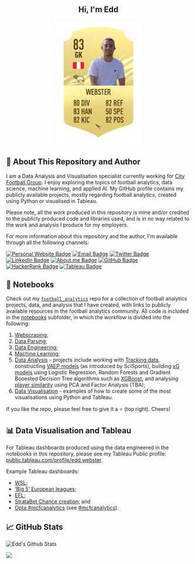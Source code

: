 <p align='center'>
</p>

<h2 align="center">Hi, I'm Edd</h2>

<p align="center">
  <a href="https://www.twitter.com/eddwebster"><img src="img/fifa21eddwebsterbanner.png"></a>
</p>
<p>
  
## :wave: About This Repository and Author
I am a Data Analysis and Visualisation specialist currently working for <a href="https://www.cityfootballgroup.com/" target="_blank">City Football Group</a>. I enjoy exploring the topics of football analytics, data science, machine learning, and applied AI. My GitHub profile contains my publicly available projects, mostly regarding football analytics, created using Python or visualised in Tableau.

Please note, all the work produced in this repository is mine and/or credited to the publicly produced code and libraries used, and is in no way related to the work and analysis I produce for my employers.

For more information about this repository and the author, I'm available through all the following channels:

[![Personal Website Badge](https://img.shields.io/badge/eddwebster.com-019FD9?style=for-the-badge&logo=web&logoColor=white)](https://www.eddwebster.com/)
[![Email Badge](https://img.shields.io/badge/email-%239D8189.svg?&style=for-the-badge&logo=mail&logoColor=white)](mailto:edd.j.webster@gmail.com)
[![Twitter Badge](https://img.shields.io/badge/Twitter-1DA1F2?style=for-the-badge&logo=twitter&logoColor=white)](https://twitter.com/eddwebster)
[![LinkedIn Badge](https://img.shields.io/badge/LinkedIn-0077B5?style=for-the-badge&logo=linkedin&logoColor=white)](https://www.linkedin.com/in/eddwebster)
[![About.me Badge](https://img.shields.io/badge/About.me-00A98F?style=for-the-badge&logo=about.me&logoColor=white)](https://about.me/eddwebster/)
[![GitHub Badge](https://img.shields.io/badge/GitHub-100000?style=for-the-badge&logo=github&logoColor=white)](https://github.com/eddwebster)
[![HackerRank Badge](https://img.shields.io/badge/HackerRank-00EA64?style=for-the-badge&logo=hackerrank&logoColor=white)](https://www.hackerrank.com/eddwebster)
[![Tableau Badge](https://img.shields.io/badge/Tableau-E97627?style=for-the-badge&logo=tableau&logoColor=white)](https://public.tableau.com/profile/edd.webster)


## :notebook_with_decorative_cover: Notebooks
Check out my <a href="https://github.com/eddwebster/football_analytics" target="_blank">`football_analytics`</a> repo for a collection of football analytics projects, data, and analysis that I have created, with links to publicly available resources in the football analytics community. All code is included in the [notebooks](https://github.com/eddwebster/football_analytics/tree/master/notebooks) subfolder, in which the workflow is divided into the following:
1.    [Webscraping](https://github.com/eddwebster/football_analytics/tree/master/notebooks/1_data_scraping);
2.    [Data Parsing](https://github.com/eddwebster/football_analytics/tree/master/notebooks/2_data_parsing);
3.    [Data Engineering](https://github.com/eddwebster/football_analytics/tree/master/notebooks/3_data_engineering);
4.    [Machine Learning](https://github.com/eddwebster/football_analytics/tree/master/notebooks/4_machine_learning);
5.    [Data Analysis](https://github.com/eddwebster/football_analytics/tree/master/notebooks/5_data_analysis_and_projects) - projects include working with [Tracking data](https://github.com/eddwebster/football_analytics/tree/master/notebooks/5_data_analysis_and_projects/tracking_data), constructing [VAEP models](https://github.com/eddwebster/football_analytics/tree/master/notebooks/5_data_analysis_and_projects/vaep) (as introduced by SciSports), building [xG models](https://github.com/eddwebster/football_analytics/tree/master/notebooks/5_data_analysis_and_projects/xg_modeling) using Logistic Regression, Random Forests and Gradient Booested Decision Tree algorithms such as [XGBoost](https://xgboost.readthedocs.io/en/latest/), and analysing [player similarity](https://github.com/eddwebster/football_analytics/tree/master/notebooks/5_data_analysis_and_projects/player_similarity) using PCA and Factor Analysis (TBA);
6.    [Data Visualisation](https://github.com/eddwebster/football_analytics/tree/master/notebooks/6_data_visualisation) - examples of how to create some of the most visualisations using Python and Tableau.

If you like the repo, please feel free to give it a :star:  (top right). Cheers!
  
## :bar_chart: Data Visualisation and Tableau 
For Tableau dashboards produced using the data engineered in the notebooks in this repository, please see my Tableau Public profile: [public.tableau.com/profile/edd.webster](https://public.tableau.com/profile/edd.webster).

Example Tableau dashboards:
*    [WSL](https://public.tableau.com/views/EddWebsterFAWSLAnalysisandDashboard/WSLxGAnalysisDashboard?:language=es&:display_count=y&:origin=viz_share_link);
*    [‘Big 5’ European leagues](https://public.tableau.com/views/EddWebsterBig5EuropeanLeagueAnalysisandDashboards/Big5WaffleChart?:language=es&:display_count=y&:origin=viz_share_link);
*    [EFL](https://public.tableau.com/views/EddWebsterEFLAnalysisandDashboards/EFLFullBackRadarDashboard?:language=es&:display_count=y&:origin=viz_share_link);
*    [StrataBet Chance creation](https://public.tableau.com/views/EddWebsterStrataBetChanceAnalysisandDashboards/StrataBetChanceShotMapDashboard?:language=es&:display_count=y&:origin=viz_share_link); and
*    [Opta #mcfcanalytics](https://public.tableau.com/views/EddWebsterOptaMCFCAnalyticsPL1112AnalysisandDashboards/OptaPlayerDemographicsDashboard?:language=es&:display_count=y&:origin=viz_share_link) (see [#mcfcanalytics](https://twitter.com/search?q=%23mcfcanalytics)).

## :chart_with_upwards_trend: GitHub Stats
![Edd's Github Stats](https://github-readme-stats.vercel.app/api?username=eddwebster&show_icons=true&theme=vue-dark)
  
![](https://visitor-badge.glitch.me/badge?page_id=eddwebster.eddwebster)
